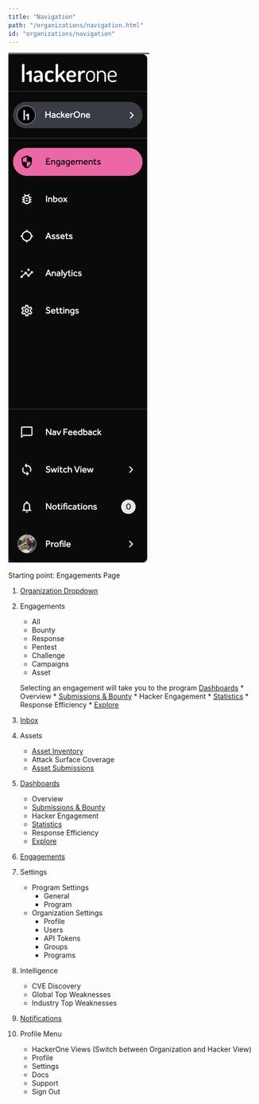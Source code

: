 ```yaml
---
title: "Navigation"
path: "/organizations/navigation.html"
id: "organizations/navigation"
---
```

![navigation overview](./images/vertical-navigation.png)

Starting point: Engagements Page




1. [Organization Dropdown](organization-dropdown.html)
2. Engagements
    * All
    * Bounty
    * Response
    * Pentest
    * Challenge
    * Campaigns
    * Asset

    Selecting an engagement will take you to the program [Dashboards](dashboards.html)
        * Overview
        * [Submissions & Bounty](submissions-bounty-dashboard.html)
        * Hacker Engagement
        * [Statistics](statistics-dashboard.html)
        * Response Efficiency
        * [Explore](explore.html)
3. [Inbox](inbox.html)
3. Assets
    * [Asset Inventory](asset-inventory.html)
    * Attack Surface Coverage
    * [Asset Submissions](asset-inventory.html###_Advanced_Features)
4. [Dashboards](dashboards.html)
    * Overview
    * [Submissions & Bounty](submissions-bounty-dashboard.html)
    * Hacker Engagement
    * [Statistics](statistics-dashboard.html)
    * Response Efficiency
    * [Explore](explore.html)
5. [Engagements](engagements.html)
6. Settings
    * Program Settings
        * General
        * Program
    * Organization Settings
        * Profile
        * Users
        * API Tokens
        * Groups
        * Programs
7. Intelligence
    * CVE Discovery
    * Global Top Weaknesses
    * Industry Top Weaknesses
8. [Notifications](notifications.html)
9. Profile Menu
    * HackerOne Views (Switch between Organization and Hacker View)
    * Profile
    * Settings
    * Docs
    * Support
    * Sign Out
